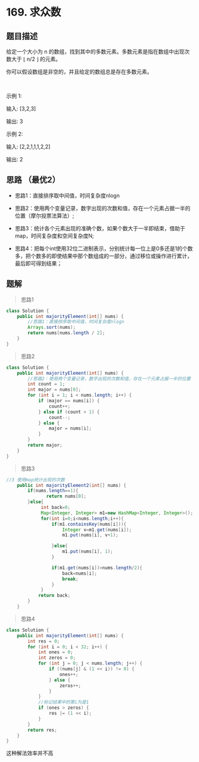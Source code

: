 # 169. 求众数



[](https://leetcode-cn.com/problems/majority-element/)


## 题目描述

给定一个大小为 n 的数组，找到其中的多数元素。多数元素是指在数组中出现次数大于 ⌊ n/2 ⌋ 的元素。

你可以假设数组是非空的，并且给定的数组总是存在多数元素。

 

示例 1:

输入: [3,2,3]

输出: 3

示例 2:

输入: [2,2,1,1,1,2,2]

输出: 2



## 思路 （最优2）

- 思路1：直接排序取中间值，时间复杂度nlogn
- 思路2：使用两个变量记录，数字出现的次数和值，存在一个元素占据一半的位置（摩尔投票法算法）;
- 思路3：统计各个元素出现的准确个数，如果个数大于一半即结束，借助于map，时间复杂度和空间复杂度N;

- 思路4：把每个int使用32位二进制表示，分别统计每一位上是0多还是1的个数多，把个数多的即使结果中那个数组成的一部分，通过移位或操作进行累计，最后即可得到结果；

## 题解

> 思路1

```java
class Solution {
    public int majorityElement(int[] nums) {
        //思路1：直接排序取中间值，时间复杂度nlogn
        Arrays.sort(nums);
        return nums[nums.length / 2];
    }
}
```

> 思路2

```java
class Solution {
    public int majorityElement(int[] nums) {
        //思路2：使用两个变量记录，数字出现的次数和值，存在一个元素占据一半的位置
        int count = 1;
        int major = nums[0];
        for (int i = 1; i < nums.length; i++) {
            if (major == nums[i]) {
                count++;
            } else if (count > 1) {
                count--;
            } else {
                major = nums[i];
            }
        }
        return major;
    }
}
```


> 思路3

```java
//3 使用map统计出现的次数
    public int majorityElement2(int[] nums) {
        if(nums.length==1){
               return nums[0];
        }else{
             int back=0;
             Map<Integer, Integer> m1=new HashMap<Integer, Integer>();
             for(int i=0;i<nums.length;i++){
                 if(m1.containsKey(nums[i])){
                     Integer v=m1.get(nums[i]);
                     m1.put(nums[i], v+1);

                 }else{
                     m1.put(nums[i], 1);
                 }   

                 if(m1.get(nums[i])>nums.length/2){
                     back=nums[i];
                     break;
                 }
             }
            return back;
        }
    }
```

> 思路4

```java
class Solution {
    public int majorityElement(int[] nums) {
        int res = 0;
        for (int i = 0; i < 32; i++) {
            int ones = 0;
            int zeros = 0;
            for (int j = 0; j < nums.length; j++) {
                if ((nums[j] & (1 << i)) != 0) {
                    ones++;
                } else {
                    zeros++;
                }
            }
            //标记结果中的第i为是1
            if (ones > zeros) {
                res |= (1 << i);
            }
        }
        return res;
    }
}
```
这种解法效率并不高
